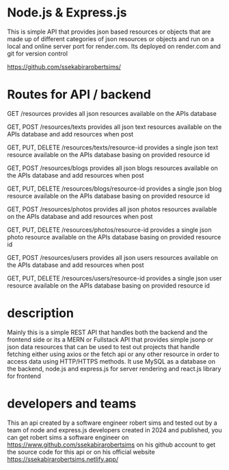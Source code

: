 # Node.js & Express.js

This is simple API that provides json based resources or objects that are made up of different categories
of json resources or objects and run on a local and online server port for render.com.
Its deployed on render.com and git for version control

<https://github.com/ssekabirarobertsims/>

# Routes for API / backend

GET    /resources
    provides all json resources available on the APIs database

GET, POST    /resources/texts
    provides all json text resources available on the APIs database and add resources when post

GET, PUT, DELETE   /resources/texts/resource-id
    provides a single json text resource available on the APIs database basing on provided resource id

GET, POST    /resources/blogs
    provides all json blogs resources available on the APIs database and add resources when post

GET, PUT, DELETE    /resources/blogs/resource-id
    provides a single json blog resource available on the APIs database basing on provided resource id

GET, POST    /resources/photos
    provides all json photos resources available on the APIs database and add resources when post

GET, PUT, DELETE    /resources/photos/resource-id
    provides a single json photo resource available on the APIs database basing on provided resource id

GET, POST    /resources/users
    provides all json users resources available on the APIs database and add resources when post

GET, PUT, DELETE    /resources/users/resource-id
    provides a single json user resource available on the APIs database basing on provided resource id

# description

Mainly this is a simple REST API that handles both the backend and the frontend side or its a MERN or Fullstack
API that provides simple jsonp or json data resources that can be used to test out projects that handle fetching
either using axios or the fetch api or any other resource in order to access data using HTTP/HTTPS methods.
It use MySQL as a database on the backend, node.js and express.js for server rendering and react.js library for frontend

# developers and teams

This an api created by a software engineer robert sims and tested out by a team of node and express.js developers
created in 2024 and published, you can get robert sims a software engineer on <https://www.github.com/ssekabirarobertsims> on his github account to get the source code for this api or on his official website <https://ssekabirarobertsims.netlify.app/>
